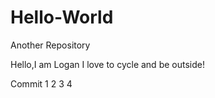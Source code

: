 
# Hello-World
Another Repository

Hello,I am Logan I love to cycle and be outside!

Commit 1
2
3
4
